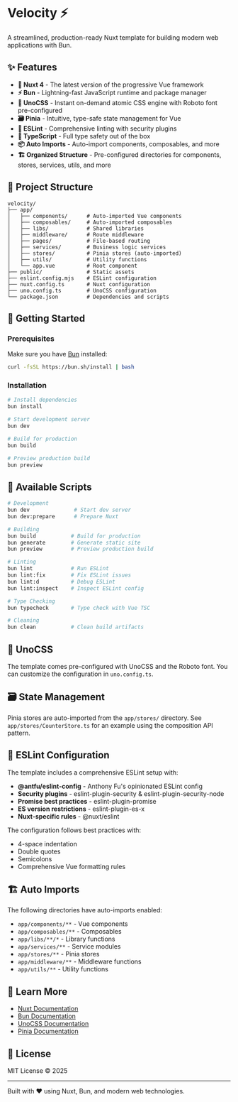 # Velocity ⚡

A streamlined, production-ready Nuxt template for building modern web applications with Bun.

## ✨ Features

- **🚀 Nuxt 4** - The latest version of the progressive Vue framework
- **⚡ Bun** - Lightning-fast JavaScript runtime and package manager
- **🎨 UnoCSS** - Instant on-demand atomic CSS engine with Roboto font pre-configured
- **🗃️ Pinia** - Intuitive, type-safe state management for Vue
- **📏 ESLint** - Comprehensive linting with security plugins
- **🎯 TypeScript** - Full type safety out of the box
- **📦 Auto Imports** - Auto-import components, composables, and more
- **🏗️ Organized Structure** - Pre-configured directories for components, stores, services, utils, and more

## 📁 Project Structure

```
velocity/
├── app/
│   ├── components/      # Auto-imported Vue components
│   ├── composables/     # Auto-imported composables
│   ├── libs/            # Shared libraries
│   ├── middleware/      # Route middleware
│   ├── pages/           # File-based routing
│   ├── services/        # Business logic services
│   ├── stores/          # Pinia stores (auto-imported)
│   ├── utils/           # Utility functions
│   └── app.vue          # Root component
├── public/              # Static assets
├── eslint.config.mjs    # ESLint configuration
├── nuxt.config.ts       # Nuxt configuration
├── uno.config.ts        # UnoCSS configuration
└── package.json         # Dependencies and scripts
```

## 🚀 Getting Started

### Prerequisites

Make sure you have [Bun](https://bun.sh) installed:

```bash
curl -fsSL https://bun.sh/install | bash
```

### Installation

```bash
# Install dependencies
bun install

# Start development server
bun dev

# Build for production
bun build

# Preview production build
bun preview
```

## 📝 Available Scripts

```bash
# Development
bun dev              # Start dev server
bun dev:prepare      # Prepare Nuxt

# Building
bun build           # Build for production
bun generate        # Generate static site
bun preview         # Preview production build

# Linting
bun lint            # Run ESLint
bun lint:fix        # Fix ESLint issues
bun lint:d          # Debug ESLint
bun lint:inspect    # Inspect ESLint config

# Type Checking
bun typecheck       # Type check with Vue TSC

# Cleaning
bun clean           # Clean build artifacts
```

## 🎨 UnoCSS

The template comes pre-configured with UnoCSS and the Roboto font. You can customize the configuration in `uno.config.ts`.

## 🗃️ State Management

Pinia stores are auto-imported from the `app/stores/` directory. See `app/stores/CounterStore.ts` for an example using the composition API pattern.

## 📏 ESLint Configuration

The template includes a comprehensive ESLint setup with:

- **@antfu/eslint-config** - Anthony Fu's opinionated ESLint config
- **Security plugins** - eslint-plugin-security & eslint-plugin-security-node
- **Promise best practices** - eslint-plugin-promise
- **ES version restrictions** - eslint-plugin-es-x
- **Nuxt-specific rules** - @nuxt/eslint

The configuration follows best practices with:

- 4-space indentation
- Double quotes
- Semicolons
- Comprehensive Vue formatting rules

## 🏗️ Auto Imports

The following directories have auto-imports enabled:

- `app/components/**` - Vue components
- `app/composables/**` - Composables
- `app/libs/**/*` - Library functions
- `app/services/**` - Service modules
- `app/stores/**` - Pinia stores
- `app/middleware/**` - Middleware functions
- `app/utils/**` - Utility functions

## 📖 Learn More

- [Nuxt Documentation](https://nuxt.com/docs)
- [Bun Documentation](https://bun.sh/docs)
- [UnoCSS Documentation](https://unocss.dev)
- [Pinia Documentation](https://pinia.vuejs.org)

## 📄 License

MIT License © 2025

---

Built with ♥️ using Nuxt, Bun, and modern web technologies.
